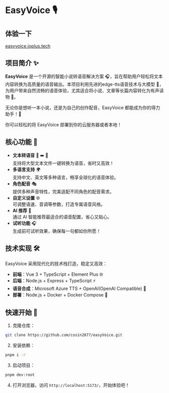 # EasyVoice 🎙️

## 体验一下
[easyvoice.ioplus.tech](https://easyvoice.ioplus.tech)
## 项目简介 ✨

**EasyVoice** 是一个开源的智能小说转语音解决方案 🎧，旨在帮助用户轻松将文本内容转换为高质量的语音输出。本项目利用先进的edge-tts语音技术与大模型 🤖，为用户带来自然流畅的语音体验，尤其适合将小说、文章等长篇内容转化为有声读物 📖。

无论你是想听一本小说，还是为自己的创作配音，EasyVoice 都能成为你的得力助手！🚀

你可以轻松的将 EasyVoice 部署到你的云服务器或者本地！

## 核心功能 🌟

- **文本转语音** 📝 ➡️ 🎵  
  支持将大型文本文件一键转换为语音，省时又高效！  
- **多语言支持** 🌍  
  支持中文、英文等多种语言，畅享全球化的语音体验。  
- **角色配音** 🎭  
  提供多种声音特性，完美适配不同角色的配音需求。  
- **自定义设置** ⚙️  
  可调整语速、音调等参数，打造专属语音风格。  
- **AI 推荐** 🧠  
  通过 AI 智能推荐最适合的语音配置，省心又贴心。  
- **试听功能** 🎧  
  生成前可试听效果，确保每一句都如你所愿！  

## 技术实现 🛠️

EasyVoice 采用现代化的技术栈打造，稳定又高效：

- **前端**：Vue 3 + TypeScript + Element Plus 🌐  
- **后端**：Node.js + Express + TypeScript ⚡  
- **语音合成**：Microsoft Azure TTS + OpenAI(OpenAI Compatible) 🎤  
- **部署**：Node.js + Docker + Docker Compose 🐳  

## 快速开始 🚀

1. 克隆仓库：  
```bash
git clone https://github.com/cosin2077/easyVoice.git
```
2. 安装依赖：  
```bash
pnpm i -r
```
3. 启动项目： 
```bash
pnpm dev:root
```
4. 打开浏览器，访问 `http://localhost:5173/`，开始体验吧！

